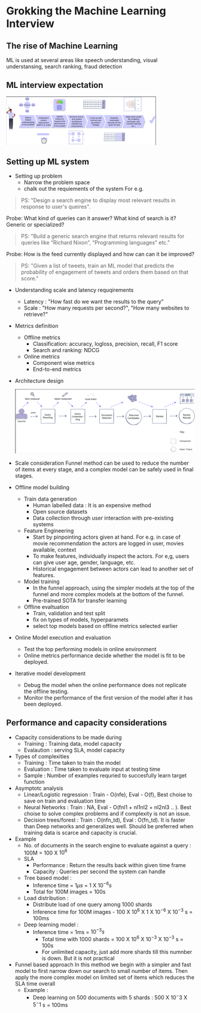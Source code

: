 # Grokking the Machine Learning Interview

## The rise of Machine Learning
ML is used at several areas like speech understanding, visual understansing, search ranking, fraud detection

## ML interview expectation

  <img src="/ML system design/MLsystemdesign.png" width = 400>

## Setting up ML system
- Setting up problem
  - Narrow the problem space
  - chalk out the requiements of the system
For e.g.
> PS: "Design a search engine to display most relevant results in response to user's queires".

Probe: What kind of queries can it answer? What kind of search is it? Generic or specialized?

> PS: "Build a generic search engine that returns relevant results for queries like “Richard Nixon”, “Programming languages” etc."

Probe: How is the feed currently displayed and how can can it be improved?

> PS: "Given a list of tweets, train an ML model that predicts the probability of engagement of tweets and orders them based on that score."

- Understanding scale and latency requqirements
  - Latency : "How fast do we want the results to the query"
  - Scale : "How many requests per second?", "How many websites to retrieve?"

- Metrics definition
  - Offline metrics
    - Classification: accuracy, logloss, precision, recall, F1 score
    - Search and ranking: NDCG 
  - Online metrics
    - Component wise metrics
    - End-to-end metrics
  
- Architecture design

  <img src="/ML system design/serach_architecture.png" width=500/>

- Scale consideration
  Funnel method can be used to reduce the number of items at every stage, and a complex model can be safely used in final stages.

- Offline model building
  - Train data generation
    - Human labelled data : It is an expensive method
    - Open source datasets
    - Data collection through user interaction with pre-existing systems
  - Feature Engineering
    - Start by pinpointing actors given at hand. For e.g. in case of movie recommendation the actors are logged in user, movies available, context
    - To make features, individually inspect the actors. For e,g, users can give user age, gender, language, etc.
    - Historical engagement between actors can lead to another set of features.
  - Model training
    - In the funnel approach, using the simpler models at the top of the funnel and more complex models at the bottom of the funnel.
    - Pre-trained SOTA for transfer learning
  - Offline evaltuation
    - Train, validation and test split
    - fix on types of models, hyperparamets
    - select top models based on offline metrics selected earlier
- Online Model execution and evaluation
  - Test the top performing models in online environment
  - Online metrics performance decide whether the model is fit to be deployed.
- Iterative model development
  - Debug the model when the online performance does not replicate the offline testing.
  - Monitor the performance of the first version of the model after it has been deployed.

 ## Performance and capacity considerations
 - Capacity considerations to be made during
     - Training : Training data, model capacity
     - Evalaution : serving SLA, model capacity
 - Types of complexities
     - Training : Time taken to train the model
     - Evaluation : Time taken to evaluate input at testing time
     - Sample : Number of examples requried to succesfully learn target function
  - Asymptotc analysis
    - Linear/Logistic regression : Train - O(nfe), Eval - O(f), Best choise to save on train and  evaluation time
    - Neural Networks : Train : NA, Eval - O(fnl1 + nl1nl2 + nl2nl3 .. ). Best choise to solve complex problems and if complexity is not an issue.
    - Decision trees/forest : Train : O(nfn_td), Eval : O(fn_td). It is faster than Deep networks and generalizes well. Should be preferred when training data is scarce and capacity is crucial.
  - Example
    - No. of documents in the search engine to evaluate against a query : 100M = 100 X $10^6$
    - SLA 
      - Performance : Return the results back within given time frame
      - Capacity : Queries per second the system can handle
    - Tree based model :
      - Inference time = $1\mu s$ = 1 X $10^{-6}s$
      - Total for 100M images = 100s
    - Load distribution :
      - Distribute load of one query among 1000 shards
      - Inference time for 100M images - 100 X $10^6$ X 1 X $10^{-6}$ X $10^{-3}$ s = 100ms
    - Deep learning model :
      - Inference time = 1ms = $10^{-3}s$
        - Total time with 1000 shards = 100 X $10^6$ X $10^{-3}$ X $10^{-3}$ s = 100s
        - For unlimited capacity, just add more shards till this numnber is down. But it is not practical
  - Funnel based approach
    In this method we begin with a simpler and fast model to first narrow down our search to small number of items. Then apply the more complex model on limited set of items which reduces the SLA time overall
    - Example :
      - Deep learning on 500 documents with 5 shards : 500 X $10^-3$ X $5^-1$ s = 100ms 
        
